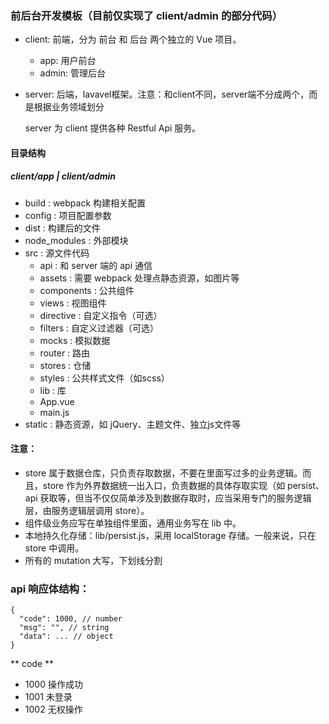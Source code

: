 ### 前后台开发模板（目前仅实现了 client/admin 的部分代码）
- client: 前端，分为 前台 和 后台 两个独立的 Vue 项目。
    - app: 用户前台
    - admin: 管理后台
- server: 后端，lavavel框架。注意：和client不同，server端不分成两个，而是根据业务领域划分

  server 为 client 提供各种 Restful Api 服务。

#### 目录结构
##### client/app | client/admin
  + build : webpack 构建相关配置
  + config : 项目配置参数
  + dist : 构建后的文件
  + node_modules : 外部模块
  + src : 源文件代码
    + api : 和 server 端的 api 通信
    + assets : 需要 webpack 处理点静态资源，如图片等
    + components : 公共组件
    + views : 视图组件
    + directive : 自定义指令（可选）
    + filters : 自定义过滤器（可选）
    + mocks : 模拟数据
    + router : 路由
    + stores : 仓储
    + styles : 公共样式文件（如scss）
    + lib : 库
    + App.vue
    + main.js
  + static : 静态资源，如 jQuery、主题文件、独立js文件等

#### 注意：
- store 属于数据仓库，只负责存取数据，不要在里面写过多的业务逻辑。而且，store 作为外界数据统一出入口，负责数据的具体存取实现（如 persist、api 获取等，但当不仅仅简单涉及到数据存取时，应当采用专门的服务逻辑层，由服务逻辑层调用 store）。
- 组件级业务应写在单独组件里面，通用业务写在 lib 中。
- 本地持久化存储：lib/persist.js，采用 localStorage 存储。一般来说，只在 store 中调用。
- 所有的 mutation 大写，下划线分割

### api 响应体结构：
```
{
  "code": 1000, // number
  "msg": "", // string
  "data": ... // object
}
```
** code **
- 1000 操作成功
- 1001 未登录
- 1002 无权操作